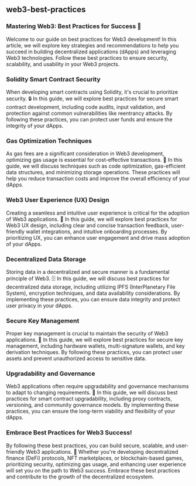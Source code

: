 ## web3-best-practices

### Mastering Web3: Best Practices for Success 🌟

Welcome to our guide on best practices for Web3 development! In this article, we will explore key strategies and recommendations to help you succeed in building decentralized applications (dApps) and leveraging Web3 technologies. Follow these best practices to ensure security, scalability, and usability in your Web3 projects.


### Solidity Smart Contract Security

When developing smart contracts using Solidity, it's crucial to prioritize security. 🔒 In this guide, we will explore best practices for secure smart contract development, including code audits, input validation, and protection against common vulnerabilities like reentrancy attacks. By following these practices, you can protect user funds and ensure the integrity of your dApps.

### Gas Optimization Techniques

As gas fees are a significant consideration in Web3 development, optimizing gas usage is essential for cost-effective transactions. 💸 In this guide, we will discuss techniques such as code optimization, gas-efficient data structures, and minimizing storage operations. These practices will help you reduce transaction costs and improve the overall efficiency of your dApps.

### Web3 User Experience (UX) Design

Creating a seamless and intuitive user experience is critical for the adoption of Web3 applications. 🎨 In this guide, we will explore best practices for Web3 UX design, including clear and concise transaction feedback, user-friendly wallet integrations, and intuitive onboarding processes. By prioritizing UX, you can enhance user engagement and drive mass adoption of your dApps.

### Decentralized Data Storage

Storing data in a decentralized and secure manner is a fundamental principle of Web3. 🗄️ In this guide, we will discuss best practices for decentralized data storage, including utilizing IPFS (InterPlanetary File System), encryption techniques, and data availability considerations. By implementing these practices, you can ensure data integrity and protect user privacy in your dApps.

### Secure Key Management

Proper key management is crucial to maintain the security of Web3 applications. 🔑 In this guide, we will explore best practices for secure key management, including hardware wallets, multi-signature wallets, and key derivation techniques. By following these practices, you can protect user assets and prevent unauthorized access to sensitive data.

### Upgradability and Governance

Web3 applications often require upgradability and governance mechanisms to adapt to changing requirements. 🔄 In this guide, we will discuss best practices for smart contract upgradability, including proxy contracts, versioning, and community governance models. By implementing these practices, you can ensure the long-term viability and flexibility of your dApps.

### Embrace Best Practices for Web3 Success!

By following these best practices, you can build secure, scalable, and user-friendly Web3 applications. 🚀 Whether you're developing decentralized finance (DeFi) protocols, NFT marketplaces, or blockchain-based games, prioritizing security, optimizing gas usage, and enhancing user experience will set you on the path to Web3 success. Embrace these best practices and contribute to the growth of the decentralized ecosystem.

